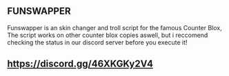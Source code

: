 ## FUNSWAPPER

Funswapper is an skin changer and troll script for the famous Counter Blox, The script works on other counter blox copies aswell, but i reccomend checking the status in our discord server before you execute it! 

## https://discord.gg/46XKGKy2V4
